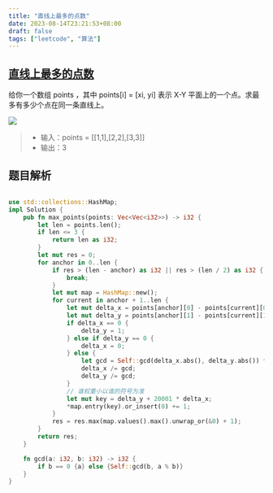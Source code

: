 ```yaml
---
title: "直线上最多的点数"
date: 2023-08-14T23:21:53+08:00
draft: false
tags: ["leetcode", "算法"]
---
```


## [直线上最多的点数](https://leetcode.cn/problems/max-points-on-a-line/)

给你一个数组 points ，其中 points[i] = [xi, yi] 表示 X-Y 平面上的一个点。求最多有多少个点在同一条直线上。

![](https://assets.leetcode.com/uploads/2021/02/25/plane1.jpg)

>- 输入：points = [[1,1],[2,2],[3,3]]
>- 输出：3

## 题目解析

```rust

use std::collections::HashMap;
impl Solution {
    pub fn max_points(points: Vec<Vec<i32>>) -> i32 {
        let len = points.len();
        if len <= 3 {
            return len as i32;
        }
        let mut res = 0;
        for anchor in 0..len {
            if res > (len - anchor) as i32 || res > (len / 2) as i32 {
                break;
            }
            let mut map = HashMap::new();
            for current in anchor + 1..len {
                let mut delta_x = points[anchor][0] - points[current][0];
                let mut delta_y = points[anchor][1] - points[current][1];
                if delta_x == 0 {
                    delta_y = 1;
                } else if delta_y == 0 {
                    delta_x = 0;
                } else {
                    let gcd = Self::gcd(delta_x.abs(), delta_y.abs()) * if delta_y < 0 {-1} else {1};
                    delta_x /= gcd;
                    delta_y /= gcd;
                }
                // 谁权重小以谁的符号为准
                let mut key = delta_y + 20001 * delta_x;
                *map.entry(key).or_insert(0) += 1;
            }
            res = res.max(map.values().max().unwrap_or(&0) + 1);
        }
        return res;
    }

    fn gcd(a: i32, b: i32) -> i32 {
        if b == 0 {a} else {Self::gcd(b, a % b)}
    }
}
```

